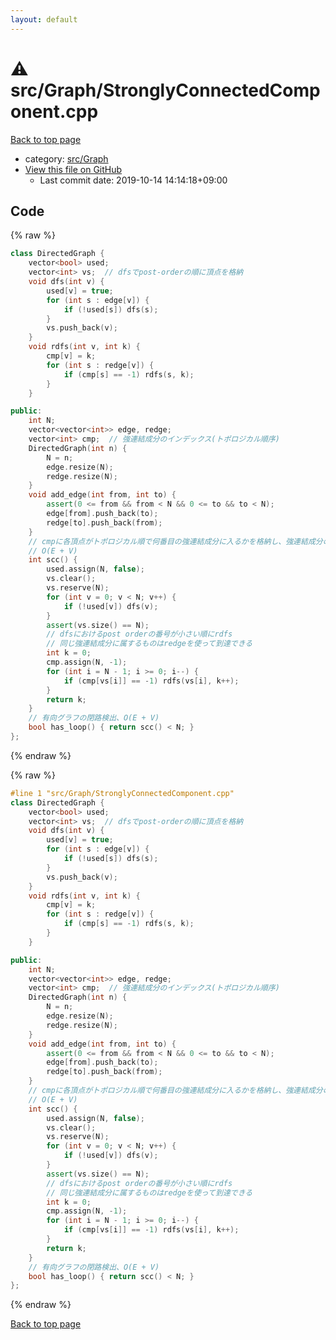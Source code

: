 ```yaml
---
layout: default
---
```


<!-- mathjax config similar to math.stackexchange -->
<script type="text/javascript" async
  src="https://cdnjs.cloudflare.com/ajax/libs/mathjax/2.7.5/MathJax.js?config=TeX-MML-AM_CHTML">
</script>
<script type="text/x-mathjax-config">
  MathJax.Hub.Config({
    TeX: { equationNumbers: { autoNumber: "AMS" }},
    tex2jax: {
      inlineMath: [ ['$','$'] ],
      processEscapes: true
    },
    "HTML-CSS": { matchFontHeight: false },
    displayAlign: "left",
    displayIndent: "2em"
  });
</script>

<script type="text/javascript" src="https://cdnjs.cloudflare.com/ajax/libs/jquery/3.4.1/jquery.min.js"></script>
<script src="https://cdn.jsdelivr.net/npm/jquery-balloon-js@1.1.2/jquery.balloon.min.js" integrity="sha256-ZEYs9VrgAeNuPvs15E39OsyOJaIkXEEt10fzxJ20+2I=" crossorigin="anonymous"></script>
<script type="text/javascript" src="../../../assets/js/copy-button.js"></script>
<link rel="stylesheet" href="../../../assets/css/copy-button.css" />


# :warning: src/Graph/StronglyConnectedComponent.cpp

<a href="../../../index.html">Back to top page</a>

* category: <a href="../../../index.html#6e5c608398952d411d1862b1f8dc05f5">src/Graph</a>
* <a href="{{ site.github.repository_url }}/blob/master/src/Graph/StronglyConnectedComponent.cpp">View this file on GitHub</a>
    - Last commit date: 2019-10-14 14:14:18+09:00




## Code

<a id="unbundled"></a>
{% raw %}
```cpp
class DirectedGraph {
    vector<bool> used;
    vector<int> vs;  // dfsでpost-orderの順に頂点を格納
    void dfs(int v) {
        used[v] = true;
        for (int s : edge[v]) {
            if (!used[s]) dfs(s);
        }
        vs.push_back(v);
    }
    void rdfs(int v, int k) {
        cmp[v] = k;
        for (int s : redge[v]) {
            if (cmp[s] == -1) rdfs(s, k);
        }
    }

public:
    int N;
    vector<vector<int>> edge, redge;
    vector<int> cmp;  // 強連結成分のインデックス(トポロジカル順序)
    DirectedGraph(int n) {
        N = n;
        edge.resize(N);
        redge.resize(N);
    }
    void add_edge(int from, int to) {
        assert(0 <= from && from < N && 0 <= to && to < N);
        edge[from].push_back(to);
        redge[to].push_back(from);
    }
    // cmpに各頂点がトポロジカル順で何番目の強連結成分に入るかを格納し、強連結成分の個数を返す
    // O(E + V)
    int scc() {
        used.assign(N, false);
        vs.clear();
        vs.reserve(N);
        for (int v = 0; v < N; v++) {
            if (!used[v]) dfs(v);
        }
        assert(vs.size() == N);
        // dfsにおけるpost orderの番号が小さい順にrdfs
        // 同じ強連結成分に属するものはredgeを使って到達できる
        int k = 0;
        cmp.assign(N, -1);
        for (int i = N - 1; i >= 0; i--) {
            if (cmp[vs[i]] == -1) rdfs(vs[i], k++);
        }
        return k;
    }
    // 有向グラフの閉路検出、O(E + V)
    bool has_loop() { return scc() < N; }
};

```
{% endraw %}

<a id="bundled"></a>
{% raw %}
```cpp
#line 1 "src/Graph/StronglyConnectedComponent.cpp"
class DirectedGraph {
    vector<bool> used;
    vector<int> vs;  // dfsでpost-orderの順に頂点を格納
    void dfs(int v) {
        used[v] = true;
        for (int s : edge[v]) {
            if (!used[s]) dfs(s);
        }
        vs.push_back(v);
    }
    void rdfs(int v, int k) {
        cmp[v] = k;
        for (int s : redge[v]) {
            if (cmp[s] == -1) rdfs(s, k);
        }
    }

public:
    int N;
    vector<vector<int>> edge, redge;
    vector<int> cmp;  // 強連結成分のインデックス(トポロジカル順序)
    DirectedGraph(int n) {
        N = n;
        edge.resize(N);
        redge.resize(N);
    }
    void add_edge(int from, int to) {
        assert(0 <= from && from < N && 0 <= to && to < N);
        edge[from].push_back(to);
        redge[to].push_back(from);
    }
    // cmpに各頂点がトポロジカル順で何番目の強連結成分に入るかを格納し、強連結成分の個数を返す
    // O(E + V)
    int scc() {
        used.assign(N, false);
        vs.clear();
        vs.reserve(N);
        for (int v = 0; v < N; v++) {
            if (!used[v]) dfs(v);
        }
        assert(vs.size() == N);
        // dfsにおけるpost orderの番号が小さい順にrdfs
        // 同じ強連結成分に属するものはredgeを使って到達できる
        int k = 0;
        cmp.assign(N, -1);
        for (int i = N - 1; i >= 0; i--) {
            if (cmp[vs[i]] == -1) rdfs(vs[i], k++);
        }
        return k;
    }
    // 有向グラフの閉路検出、O(E + V)
    bool has_loop() { return scc() < N; }
};

```
{% endraw %}

<a href="../../../index.html">Back to top page</a>

